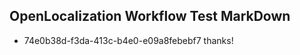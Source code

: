 ## OpenLocalization Workflow Test MarkDown
* 74e0b38d-f3da-413c-b4e0-e09a8febebf7 thanks!

<!--HONumber=Jul16_HO5-->


